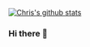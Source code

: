 [![Chris's github stats](https://github-readme-stats.vercel.app/api?username=cxs7700&count_private=true&show_icons=true&theme=blueberry)](https://github.com/anuraghazra/github-readme-stats)


### Hi there 👋

<!--
**cxs7700/cxs7700** is a ✨ _special_ ✨ repository because its `README.md` (this file) appears on your GitHub profile.

Here are some ideas to get you started:

- 🔭 I’m currently working on ...
- 🌱 I’m currently learning ...
- 👯 I’m looking to collaborate on ...
- 🤔 I’m looking for help with ...
- 💬 Ask me about ...
- 📫 How to reach me: ...
- 😄 Pronouns: ...
- ⚡ Fun fact: ...
-->
